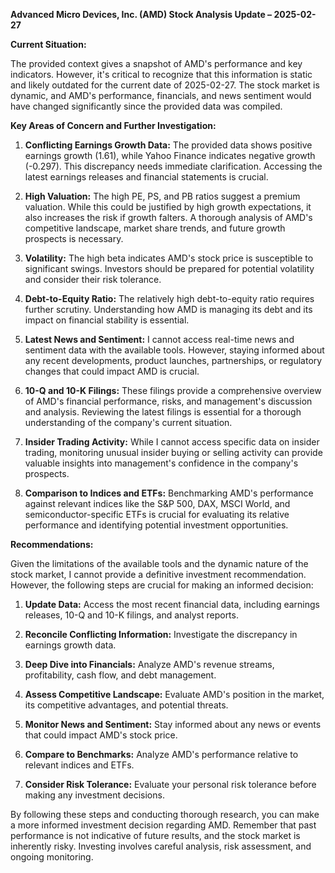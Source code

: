 **Advanced Micro Devices, Inc. (AMD) Stock Analysis Update – 2025-02-27**

**Current Situation:**

The provided context gives a snapshot of AMD's performance and key indicators.  However, it's critical to recognize that this information is static and likely outdated for the current date of 2025-02-27.  The stock market is dynamic, and AMD's performance, financials, and news sentiment would have changed significantly since the provided data was compiled.

**Key Areas of Concern and Further Investigation:**

1. **Conflicting Earnings Growth Data:** The provided data shows positive earnings growth (1.61), while Yahoo Finance indicates negative growth (-0.297). This discrepancy needs immediate clarification.  Accessing the latest earnings releases and financial statements is crucial.

2. **High Valuation:**  The high PE, PS, and PB ratios suggest a premium valuation. While this could be justified by high growth expectations, it also increases the risk if growth falters.  A thorough analysis of AMD's competitive landscape, market share trends, and future growth prospects is necessary.

3. **Volatility:** The high beta indicates AMD's stock price is susceptible to significant swings. Investors should be prepared for potential volatility and consider their risk tolerance.

4. **Debt-to-Equity Ratio:**  The relatively high debt-to-equity ratio requires further scrutiny. Understanding how AMD is managing its debt and its impact on financial stability is essential.

5. **Latest News and Sentiment:**  I cannot access real-time news and sentiment data with the available tools.  However, staying informed about any recent developments, product launches, partnerships, or regulatory changes that could impact AMD is crucial.

6. **10-Q and 10-K Filings:**  These filings provide a comprehensive overview of AMD's financial performance, risks, and management's discussion and analysis.  Reviewing the latest filings is essential for a thorough understanding of the company's current situation.

7. **Insider Trading Activity:**  While I cannot access specific data on insider trading, monitoring unusual insider buying or selling activity can provide valuable insights into management's confidence in the company's prospects.

8. **Comparison to Indices and ETFs:**  Benchmarking AMD's performance against relevant indices like the S&P 500, DAX, MSCI World, and semiconductor-specific ETFs is crucial for evaluating its relative performance and identifying potential investment opportunities.

**Recommendations:**

Given the limitations of the available tools and the dynamic nature of the stock market, I cannot provide a definitive investment recommendation.  However, the following steps are crucial for making an informed decision:

1. **Update Data:** Access the most recent financial data, including earnings releases, 10-Q and 10-K filings, and analyst reports.

2. **Reconcile Conflicting Information:** Investigate the discrepancy in earnings growth data.

3. **Deep Dive into Financials:** Analyze AMD's revenue streams, profitability, cash flow, and debt management.

4. **Assess Competitive Landscape:** Evaluate AMD's position in the market, its competitive advantages, and potential threats.

5. **Monitor News and Sentiment:** Stay informed about any news or events that could impact AMD's stock price.

6. **Compare to Benchmarks:** Analyze AMD's performance relative to relevant indices and ETFs.

7. **Consider Risk Tolerance:** Evaluate your personal risk tolerance before making any investment decisions.


By following these steps and conducting thorough research, you can make a more informed investment decision regarding AMD.  Remember that past performance is not indicative of future results, and the stock market is inherently risky.  Investing involves careful analysis, risk assessment, and ongoing monitoring.